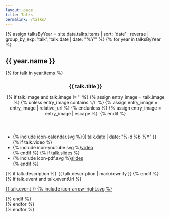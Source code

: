 ```yaml
---
layout: page
title: Talks
permalink: /talks/
---
```


{% assign talksByYear = site.data.talks.items | sort: 'date' | reverse | group_by_exp: 'talk', 'talk.date | date: "%Y"' %}
{% for year in talksByYear %}

  <section id="{{ year.name }}" class="taxonomy-section">
    <h2 class="taxonomy-title">{{ year.name }}</h2>
    <div class="entries-grid">
      {% for talk in year.items %}
        <article class="entry">
          <header class="entry-header">
            <h3 class="entry-title">
              {{ talk.title }}
            </h3>
            {% if talk.image and talk.image != '' %}
              {% assign entry_image = talk.image %}
              {% unless entry_image contains '://' %}
                {% assign entry_image = entry_image | relative_url %}
              {% endunless %}
              {% assign entry_image = entry_image | escape %}
              <img class="entry-image u-photo" src="{{ entry_image }}" alt="">
            {% endif %}
          </header>
          <footer class="entry-meta">
            <ul>
              <li><span class="icon">{% include icon-calendar.svg %}</span><time class="entry-time" datetime="{{ talk.date | date_to_xmlschema }}">{{ talk.date | date: "%-d %b %Y" }}</time></li>
              {% if talk.video %}
              <li><span class="icon">{% include icon-youtube.svg %}</span><a href="{{ talk.video }}">video</a></li>
              {% endif %}
              {% if talk.slides %}
              <li><span class="icon">{% include icon-pdf.svg %}</span><a href="{{ talk.slides }}">slides</a></li>
              {% endif %}
            </ul>
          </footer>
          <div class="entry-excerpt">
            {% if talk.description %}
              {{ talk.description | markdownify }}
            {% endif %}
            {% if talk.event and talk.eventUrl %}
            <p>
              <a href="{{ talk.eventUrl }}" class="more-link">{{ talk.event }} <span class="icon icon--arrow-right">{% include icon-arrow-right.svg %}</span></a>
            </p>
            {% endif %}
          </div>
        </article>
      {% endfor %}
    </div>
  </section>
{% endfor %}
